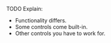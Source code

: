 TODO Explain:

* Functionality differs.
* Some controls come built-in.
* Other controls you have to work for.

